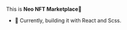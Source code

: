 This is <strong>Neo NFT Marketplace</strong>:wave:
- :wrench: Currently, building it with React and Scss. 
